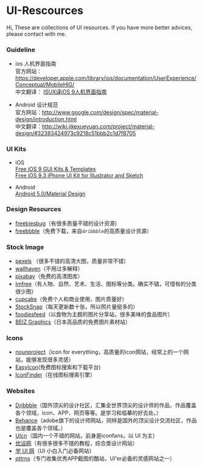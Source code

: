 # UI-Rescources
Hi, These are collections of UI resources. If you have more better advices, please contact with me.

### Guideline
- ios 人机界面指南  
官方网站： <https://developer.apple.com/library/ios/documentation/UserExperience/Conceptual/MobileHIG/>  
中文翻译： [ISUX译iOS 9人机界面指南](https://isux.tencent.com/ios9-guideline-ch1.html)  

- Android 设计规范  
官方网站：<http://www.google.com/design/spec/material-design/introduction.html>  
中文翻译：<http://wiki.jikexueyuan.com/project/material-design/#32383424973c9218c51bbb2c1d7f8705>

### UI Kits
- iOS  
[Free iOS 9 GUI Kits & Templates](http://speckyboy.com/2015/10/15/free-ios-9-gui-kits/)  
[Free iOS 9.3 iPhone UI Kit for Illustrator and Sketch](http://mercury.io/blog/free-ios-9-3-iphone-ui-kit-for-illustrator-and-sketch)

- Android  
[Android 5.0/Material Design](https://www.behance.net/gallery/18067893/Android-L-Psd)

### Design Resources

- [freebiesbug](http://freebiesbug.com/)（有很多质量不错的设计资源）
- [freebbble](http://freebbble.com/)（免费下载，来自`dribbble`的高质量设计资源）

### Stock Image

- [pexels](https://www.pexels.com/) （很多不错的高清大图，质量非常不错）
- [wallhaven](http://alpha.wallhaven.cc/)（不用过多解释）
- [pixabay](https://pixabay.com/)（免费的高清图库）
- [Imfree](http://www.imcreator.com/free)（有人物、自然、艺术、生活、图标等分类。确实不错，可惜有的分类很少图）
- [cupcake](http://cupcake.nilssonlee.se/)（免费个人和商业使用，图片质量好）
- [StockSnap](https://stocksnap.io/)（每天更新数十张，所以照片量挺多的）
- [foodiesfeed](http://foodiesfeed.com/)（以食物为主题的图片分享站，很多美味的食品图片）
- [BEIZ Graphics](http://www.beiz.jp/)（日本高品质的免费图片素材站）

### Icons

- [nounproject](https://thenounproject.com/)（icon for everything，高质量的icon网站，经常上的一个网站，能够发现很多灵感）  
- [EasyIcon](http://www.easyicon.net/)(免费图标搜索和下载平台)  
- [IconFinder](https://www.iconfinder.com/)（在线图标搜索引擎）

### Websites

- [Dribbble](https://dribbble.com/)（国外顶尖的设计社区，汇集全世界顶尖的设计师的作品，作品覆盖各个领域，icon、APP、网页等等。是学习和临摹的好去处。）
- [Behance](https://www.behance.net/)（adobe旗下的设计师网站，同样是国外的顶尖设计交流社区，作品也是覆盖各个领域。）
- [UIcn](http://www.ui.cn/)（国内一个不错的网站，前身是iconfans，以 UI 为主）
- [优设网](http://www.uisdc.com/)（有很多很多不错的教程，综合类设计网站）
- [学 UI 网](http://www.xueui.cn/)（UI 小白入门必备网站）
- [pttrns](http://pttrns.com/)（专门收集优秀APP截图的酷站，UI'er必备的灵感网站之一）